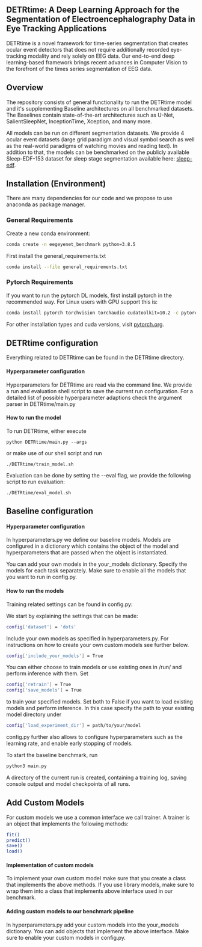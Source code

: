## DETRtime: A Deep Learning Approach for the Segmentation of Electroencephalography Data in Eye Tracking Applications

DETRtime is a novel framework for time-series segmentation that creates ocular event detectors that does not require additionally recorded eye-tracking modality and rely solely on EEG data. Our end-to-end deep learning-based framework brings recent advances in Computer Vision to the forefront of the times series segmentation of EEG data.
## Overview

The repository consists of general functionality to run the DETRtime model and it's supplementing Baseline architectures on all benchmarked datasets. The Baselines contain state-of-the-art architectures such as U-Net, SalientSleepNet, InceptionTime, Xception, and many more. 

All models can be run on different segmentation datasets. We provide 4 ocular event datasets (large grid paradigm and visual symbol search as well as the real-world paradigms of watching movies and reading text). In addition to that, the models can be benchmarked on the publicly available Sleep-EDF-153 dataset for sleep stage segmentation available here: [sleep-edf](https://www.physionet.org/content/sleep-edfx/1.0.0/).

## Installation (Environment)

There are many dependencies for our code and we propose to use anaconda as package manager.
### General Requirements

Create a new conda environment:

```bash
conda create -n eegeyenet_benchmark python=3.8.5 
```

First install the general_requirements.txt

```bash
conda install --file general_requirements.txt 
```

### Pytorch Requirements

If you want to run the pytorch DL models, first install pytorch in the recommended way. For Linux users with GPU support this is:

```bash
conda install pytorch torchvision torchaudio cudatoolkit=10.2 -c pytorch 
```

For other installation types and cuda versions, visit [pytorch.org](https://pytorch.org/get-started/locally/).

## DETRtime configuration
Everything related to DETRtime can be found in the DETRtime directory. 
#### Hyperparameter configuration 
Hyperparameters for DETRtime are read via the command line. We provide a run and evaluation shell script to save the current run configuration. For a detailed list of possible hyperparameter adaptions check the argument parser in DETRtime/main.py
#### How to run the model 
To run DETRtime, either execute 
```
python DETRtime/main.py --args
```
or make use of our shell script and run 
```
./DETRtime/train_model.sh
```

Evaluation can be done by setting the --eval flag, we provide the following script to run evaluation:
```
./DETRtime/eval_model.sh
```
## Baseline configuration 
#### Hyperparameter configuration 
In hyperparameters.py we define our baseline models. Models are configured in a dictionary which contains the object of the model and hyperparameters that are passed when the object is instantiated.

You can add your own models in the your_models dictionary. Specify the models for each task separately. Make sure to enable all the models that you want to run in config.py.

#### How to run the models 
Training related settings can be found in config.py: 

We start by explaining the settings that can be made: 

```bash
config['dataset'] = 'dots'
```

Include your own models as specified in hyperparameters.py. For instructions on how to create your own custom models see further below.

```bash
config['include_your_models'] = True
```

You can either choose to train models or use existing ones in /run/ and perform inference with them. Set

```bash
config['retrain'] = True 
config['save_models'] = True 
```

to train your specified models. Set both to False if you want to load existing models and perform inference. 
In this case specify the path to your existing model directory under

```bash
config['load_experiment_dir'] = path/to/your/model 
```

config.py further also allows to configure hyperparameters such as the learning rate, and enable early stopping of models.

To start the baseline benchmark, run

```bash
python3 main.py
```

A directory of the current run is created, containing a training log, saving console output and model checkpoints of all runs.


## Add Custom Models

For custom models we use a common interface we call trainer. A trainer is an object that implements the following methods:

```bash
fit() 
predict() 
save() 
load() 
```

#### Implementation of custom models

To implement your own custom model make sure that you create a class that implements the above methods. If you use library models, make sure to wrap them into a class that implements above interface used in our benchmark.

#### Adding custom models to our benchmark pipeline

In hyperparameters.py add your custom models into the your_models dictionary. You can add objects that implement the above interface. Make sure to enable your custom models in config.py.

